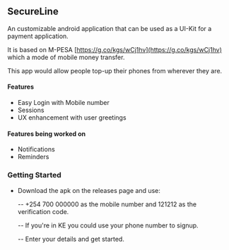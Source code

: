 ## SecureLine

An customizable android application that can be used as a UI-Kit for a payment application. 

It is based on M-PESA [https://g.co/kgs/wCj1hv](https://g.co/kgs/wCj1hv) which a mode of mobile money transfer. 

This app would allow people top-up their phones from wherever they are.

#### Features
- Easy Login with Mobile number
- Sessions 
- UX enhancement with user greetings

#### Features being worked on
- Notifications
- Reminders

### Getting Started
- Download the apk on the releases page and use:

  -- +254 700 000000 as the mobile number  and 121212 as the verification code.

  -- If you're in KE you could use your phone number to signup. 
  
  -- Enter your details and get started.
